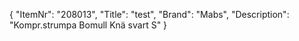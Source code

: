 {
  "ItemNr": "208013",
  "Title": "test",
  "Brand": "Mabs",
  "Description": "Kompr.strumpa Bomull Knä svart S"
}